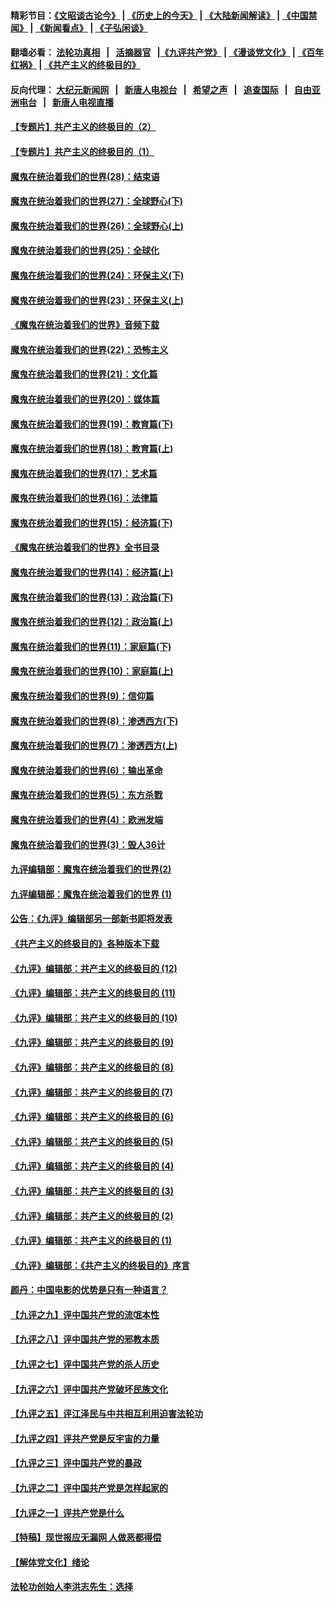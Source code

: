 #### 精彩节目：[《文昭谈古论今》](http://155.138.205.71/wenzhao) | [《历史上的今天》](http://155.138.205.71/today-in-history) | [《大陆新闻解读》](http://155.138.205.71/ntdtv-comedy) | [《中国禁闻》](http://155.138.205.71/ntdtv-news) | [《新闻看点》](http://155.138.205.71/news-insight) | [《子弘闲谈》](http://155.138.205.71/zihongxiantan/) 

 #### 翻墙必看： [法轮功真相](http://155.138.205.71:10000/videos/truth.html) &nbsp;&nbsp;|&nbsp;&nbsp; [活摘器官](http://155.138.205.71:10000/videos/res/Organs/) &nbsp;&nbsp;|[《九评共产党》](http://155.138.205.71:10000/videos/jiuping) | [《漫谈党文化》](http://155.138.205.71:10000/videos/mtdwh) | [《百年红祸》](http://155.138.205.71:10000/videos/bnhh) | [《共产主义的终极目的》](http://155.138.205.71:10000/videos/res/zjmd) 

 #### 反向代理： [大纪元新闻网](http://155.138.205.71:10080/) &nbsp;&nbsp;|&nbsp;&nbsp; [新唐人电视台](http://155.138.205.71:8000/) &nbsp;&nbsp;|&nbsp;&nbsp; [希望之声](http://155.138.205.71:8200/) &nbsp;&nbsp;|&nbsp;&nbsp; [追查国际](http://155.138.205.71:10010/) &nbsp;&nbsp;|&nbsp;&nbsp; [自由亚洲电台](http://155.138.205.71:9800/) &nbsp;&nbsp;|&nbsp;&nbsp; [新唐人电视直播](http://155.138.205.71/) 

#### [【专题片】共产主义的终极目的（2）](../pages/nsc422/n11061941.md?t=03031537) 

#### [【专题片】共产主义的终极目的（1）](../pages/nsc422/n11047728.md?t=03031537) 

#### [魔鬼在统治着我们的世界(28)：结束语](../pages/nsc422/n10936246.md?t=03031537) 

#### [魔鬼在统治着我们的世界(27)：全球野心(下)](../pages/nsc422/n10928319.md?t=03031537) 

#### [魔鬼在统治着我们的世界(26)：全球野心(上)](../pages/nsc422/n10900318.md?t=03031537) 

#### [魔鬼在统治着我们的世界(25)：全球化](../pages/nsc422/n10788205.md?t=03031537) 

#### [魔鬼在统治着我们的世界(24)：环保主义(下)](../pages/nsc422/n10695307.md?t=03031537) 

#### [魔鬼在统治着我们的世界(23)：环保主义(上)](../pages/nsc422/n10688613.md?t=03031537) 

#### [《魔鬼在统治着我们的世界》音频下载](../pages/nsc422/n10635553.md?t=03031537) 

#### [魔鬼在统治着我们的世界(22)：恐怖主义](../pages/nsc422/n10614727.md?t=03031537) 

#### [魔鬼在统治着我们的世界(21)：文化篇](../pages/nsc422/n10597706.md?t=03031537) 

#### [魔鬼在统治着我们的世界(20)：媒体篇](../pages/nsc422/n10586579.md?t=03031537) 

#### [魔鬼在统治着我们的世界(19)：教育篇(下)](../pages/nsc422/n10564808.md?t=03031537) 

#### [魔鬼在统治着我们的世界(18)：教育篇(上)](../pages/nsc422/n10526970.md?t=03031537) 

#### [魔鬼在统治着我们的世界(17)：艺术篇](../pages/nsc422/n10499093.md?t=03031537) 

#### [魔鬼在统治着我们的世界(16)：法律篇](../pages/nsc422/n10485969.md?t=03031537) 

#### [魔鬼在统治着我们的世界(15)：经济篇(下)](../pages/nsc422/n10469975.md?t=03031537) 

#### [《魔鬼在统治着我们的世界》全书目录](../pages/nsc422/n10464261.md?t=03031537) 

#### [魔鬼在统治着我们的世界(14)：经济篇(上)](../pages/nsc422/n10457370.md?t=03031537) 

#### [魔鬼在统治着我们的世界(13)：政治篇(下)](../pages/nsc422/n10448270.md?t=03031537) 

#### [魔鬼在统治着我们的世界(12)：政治篇(上)](../pages/nsc422/n10444576.md?t=03031537) 

#### [魔鬼在统治着我们的世界(11)：家庭篇(下)](../pages/nsc422/n10440961.md?t=03031537) 

#### [魔鬼在统治着我们的世界(10)：家庭篇(上)](../pages/nsc422/n10435448.md?t=03031537) 

#### [魔鬼在统治着我们的世界(9)：信仰篇](../pages/nsc422/n10432159.md?t=03031537) 

#### [魔鬼在统治着我们的世界(8)：渗透西方(下)](../pages/nsc422/n10429603.md?t=03031537) 

#### [魔鬼在统治着我们的世界(7)：渗透西方(上)](../pages/nsc422/n10426013.md?t=03031537) 

#### [魔鬼在统治着我们的世界(6)：输出革命](../pages/nsc422/n10421536.md?t=03031537) 

#### [魔鬼在统治着我们的世界(5)：东方杀戮](../pages/nsc422/n10417707.md?t=03031537) 

#### [魔鬼在统治着我们的世界(4)：欧洲发端](../pages/nsc422/n10414890.md?t=03031537) 

#### [魔鬼在统治着我们的世界(3)：毁人36计](../pages/nsc422/n10411583.md?t=03031537) 

#### [九评编辑部：魔鬼在统治着我们的世界(2)](../pages/nsc422/n10410036.md?t=03031537) 

#### [九评编辑部：魔鬼在统治着我们的世界 (1)](../pages/nsc422/n10406825.md?t=03031537) 

#### [公告：《九评》编辑部另一部新书即将发表](../pages/nsc422/n10405104.md?t=03031537) 

#### [《共产主义的终极目的》各种版本下载](../pages/nsc422/n10022138.md?t=03031537) 

#### [《九评》编辑部：共产主义的终极目的 (12)](../pages/nsc422/n9933272.md?t=03031537) 

#### [《九评》编辑部：共产主义的终极目的 (11)](../pages/nsc422/n9924973.md?t=03031537) 

#### [《九评》编辑部：共产主义的终极目的 (10)](../pages/nsc422/n9920883.md?t=03031537) 

#### [《九评》编辑部：共产主义的终极目的 (9)](../pages/nsc422/n9916363.md?t=03031537) 

#### [《九评》编辑部：共产主义的终极目的 (8)](../pages/nsc422/n9912488.md?t=03031537) 

#### [《九评》编辑部：共产主义的终极目的 (7)](../pages/nsc422/n9901176.md?t=03031537) 

#### [《九评》编辑部：共产主义的终极目的 (6)](../pages/nsc422/n9899359.md?t=03031537) 

#### [《九评》编辑部：共产主义的终极目的 (5)](../pages/nsc422/n9893174.md?t=03031537) 

#### [《九评》编辑部：共产主义的终极目的 (4)](../pages/nsc422/n9891246.md?t=03031537) 

#### [《九评》编辑部：共产主义的终极目的 (3)](../pages/nsc422/n9879879.md?t=03031537) 

#### [《九评》编辑部：共产主义的终极目的 (2)](../pages/nsc422/n9876205.md?t=03031537) 

#### [《九评》编辑部：共产主义的终极目的 (1)](../pages/nsc422/n9865857.md?t=03031537) 

#### [《九评》编辑部：《共产主义的终极目的》序言](../pages/nsc422/n9862666.md?t=03031537) 

#### [颜丹：中国电影的优势是只有一种语言？](../pages/nsc422/n9583062.md?t=03031537) 

#### [【九评之九】评中国共产党的流氓本性](../pages/nsc422/n737542.md?t=03031537) 

#### [【九评之八】评中国共产党的邪教本质](../pages/nsc422/n735942.md?t=03031537) 

#### [【九评之七】评中国共产党的杀人历史](../pages/nsc422/n733806.md?t=03031537) 

#### [【九评之六】评中国共产党破坏民族文化](../pages/nsc422/n731667.md?t=03031537) 

#### [【九评之五】评江泽民与中共相互利用迫害法轮功](../pages/nsc422/n730058.md?t=03031537) 

#### [【九评之四】评共产党是反宇宙的力量](../pages/nsc422/n727814.md?t=03031537) 

#### [【九评之三】评中国共产党的暴政](../pages/nsc422/n725597.md?t=03031537) 

#### [【九评之二】评中国共产党是怎样起家的](../pages/nsc422/n723946.md?t=03031537) 

#### [【九评之一】评共产党是什么](../pages/nsc422/n722529.md?t=03031537) 

#### [【特稿】现世报应无漏网 人做恶都得偿](../pages/nsc422/n4215167.md?t=03031537) 

#### [【解体党文化】绪论](../pages/nsc422/n1449356.md?t=03031537) 

#### [法轮功创始人李洪志先生：选择](../pages/nsc422/n3580738.md?t=03031537) 

